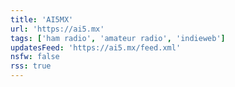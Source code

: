 ```yaml
---
title: 'AI5MX'
url: 'https://ai5.mx'
tags: ['ham radio', 'amateur radio', 'indieweb']
updatesFeed: 'https://ai5.mx/feed.xml'
nsfw: false
rss: true
---
```

